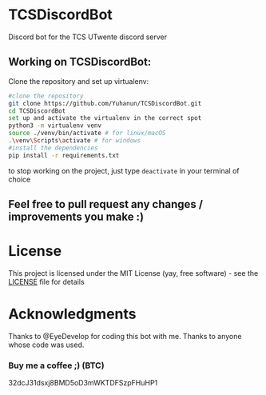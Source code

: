 # TCSDiscordBot
Discord bot for the TCS UTwente discord server

## Working on TCSDiscordBot:
Clone the repository and set up virtualenv:

```sh
#clone the repository
git clone https://github.com/Yuhanun/TCSDiscordBot.git
cd TCSDiscordBot
set up and activate the virtualenv in the correct spot
python3 -m virtualenv venv
source ./venv/bin/activate # for linux/macOS
.\venv\Scripts\activate # for windows
#install the dependencies
pip install -r requirements.txt
```
to stop working on the project, just type `deactivate` in your terminal of choice

## Feel free to pull request any changes / improvements you make :) ##

# License #
This project is licensed under the MIT License (yay, free software) - see the [LICENSE](https://github.com/Yuhanun/TCSDiscordBot/blob/master/LICENSE) file for details

# Acknowledgments #
Thanks to @EyeDevelop for coding this bot with me.
Thanks to anyone whose code was used.

### Buy me a coffee ;) (BTC) ###
32dcJ31dsxj8BMD5oD3mWKTDFSzpFHuHP1
